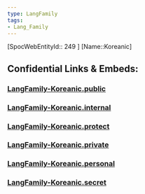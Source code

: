 ```yaml
---
type: LangFamily
tags: 
- Lang_Family
---
```

[SpocWebEntityId:: 249 ]
[Name::Koreanic]


## Confidential Links & Embeds: 

### [LangFamily-Koreanic.public](/_public\Language\Lang~Family/LangFamily-Koreanic.public.md) 

### [LangFamily-Koreanic.internal](/_internal\Language\Lang~Family/LangFamily-Koreanic.internal.md) 

### [LangFamily-Koreanic.protect](/_protect\Language\Lang~Family/LangFamily-Koreanic.protect.md) 

### [LangFamily-Koreanic.private](/_private\Language\Lang~Family/LangFamily-Koreanic.private.md) 

### [LangFamily-Koreanic.personal](/_personal\Language\Lang~Family/LangFamily-Koreanic.personal.md) 

### [LangFamily-Koreanic.secret](/_secret\Language\Lang~Family/LangFamily-Koreanic.secret.md)

